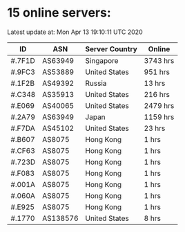 # 15 online servers:

Latest update at: Mon Apr 13 19:10:11 UTC 2020

| ID | ASN | Server Country | Online |
| -- | --- | -------------- | ------ |
| #.7F1D | AS63949 | Singapore | 3743 hrs |
| #.9FC3 | AS53889 | United States | 951 hrs |
| #.1F2B | AS49392 | Russia | 13 hrs |
| #.C348 | AS35913 | United States | 216 hrs |
| #.E069 | AS40065 | United States | 2479 hrs |
| #.2A79 | AS63949 | Japan | 1159 hrs |
| #.F7DA | AS45102 | United States | 23 hrs |
| #.B607 | AS8075 | Hong Kong | 1 hrs |
| #.CF63 | AS8075 | Hong Kong | 1 hrs |
| #.723D | AS8075 | Hong Kong | 1 hrs |
| #.F083 | AS8075 | Hong Kong | 1 hrs |
| #.001A | AS8075 | Hong Kong | 1 hrs |
| #.060A | AS8075 | Hong Kong | 1 hrs |
| #.E925 | AS8075 | Hong Kong | 1 hrs |
| #.1770 | AS138576 | United States | 8 hrs |

